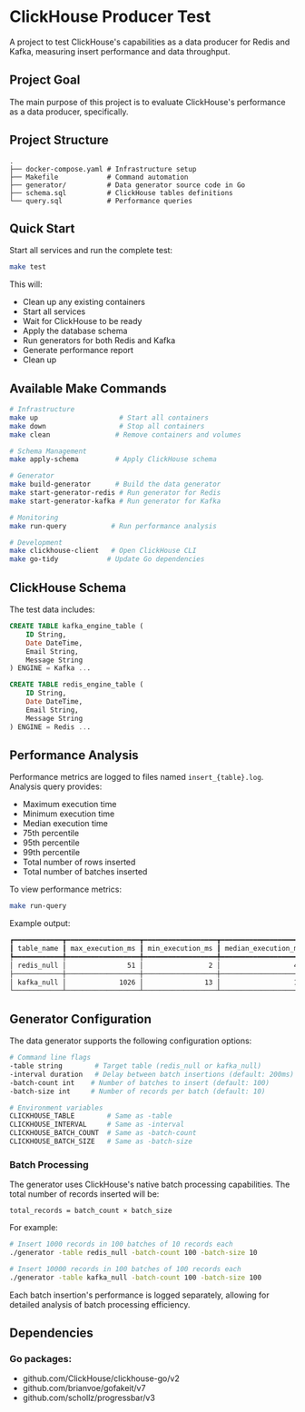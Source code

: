 # ClickHouse Producer Test

A project to test ClickHouse's capabilities as a data producer for Redis and Kafka, measuring insert performance and data throughput.

## Project Goal

The main purpose of this project is to evaluate ClickHouse's performance as a data producer, specifically.

## Project Structure

```
.
├── docker-compose.yaml # Infrastructure setup
├── Makefile            # Command automation
├── generator/          # Data generator source code in Go
├── schema.sql          # ClickHouse tables definitions
└── query.sql           # Performance queries
```

## Quick Start

Start all services and run the complete test:
```bash
make test
```

This will:
- Clean up any existing containers
- Start all services
- Wait for ClickHouse to be ready
- Apply the database schema
- Run generators for both Redis and Kafka
- Generate performance report
- Clean up

## Available Make Commands

```bash
# Infrastructure
make up                    # Start all containers
make down                  # Stop all containers
make clean                # Remove containers and volumes

# Schema Management
make apply-schema         # Apply ClickHouse schema

# Generator
make build-generator      # Build the data generator
make start-generator-redis # Run generator for Redis
make start-generator-kafka # Run generator for Kafka

# Monitoring
make run-query           # Run performance analysis

# Development
make clickhouse-client   # Open ClickHouse CLI
make go-tidy            # Update Go dependencies
```

## ClickHouse Schema

The test data includes:
```sql
CREATE TABLE kafka_engine_table (
    ID String,
    Date DateTime,
    Email String,
    Message String
) ENGINE = Kafka ...

CREATE TABLE redis_engine_table (
    ID String,
    Date DateTime,
    Email String,
    Message String
) ENGINE = Redis ...
```

## Performance Analysis

Performance metrics are logged to files named `insert_{table}.log`. Analysis query provides:
- Maximum execution time
- Minimum execution time
- Median execution time
- 75th percentile
- 95th percentile
- 99th percentile
- Total number of rows inserted
- Total number of batches inserted

To view performance metrics:
```bash
make run-query
```

Example output:
```bash
┏━━━━━━━━━━━━┳━━━━━━━━━━━━━━━━━━┳━━━━━━━━━━━━━━━━━━┳━━━━━━━━━━━━━━━━━━━━━┳━━━━━━━━━━━━━━━━━━┳━━━━━━━━━━━━━━━━━━┳━━━━━━━━━━━━━━━━━━┳━━━━━━━━━━━━┳━━━━━━━━━━━━━━━┓
┃ table_name ┃ max_execution_ms ┃ min_execution_ms ┃ median_execution_ms ┃ p75_execution_ms ┃ p95_execution_ms ┃ p99_execution_ms ┃ total_rows ┃ total_inserts ┃
┡━━━━━━━━━━━━╇━━━━━━━━━━━━━━━━━━╇━━━━━━━━━━━━━━━━━━╇━━━━━━━━━━━━━━━━━━━━━╇━━━━━━━━━━━━━━━━━━╇━━━━━━━━━━━━━━━━━━╇━━━━━━━━━━━━━━━━━━╇━━━━━━━━━━━━╇━━━━━━━━━━━━━━━┩
│ redis_null │               51 │                2 │                  43 │               44 │               45 │            45.01 │       7000 │          1000 │
├────────────┼──────────────────┼──────────────────┼─────────────────────┼──────────────────┼──────────────────┼──────────────────┼────────────┼───────────────┤
│ kafka_null │             1026 │               13 │                  14 │             1005 │             1006 │             1015 │       7000 │          1000 │
└────────────┴──────────────────┴──────────────────┴─────────────────────┴──────────────────┴──────────────────┴──────────────────┴────────────┴───────────────┘
```

## Generator Configuration

The data generator supports the following configuration options:

```bash
# Command line flags
-table string        # Target table (redis_null or kafka_null)
-interval duration   # Delay between batch insertions (default: 200ms)
-batch-count int    # Number of batches to insert (default: 100)
-batch-size int     # Number of records per batch (default: 10)

# Environment variables
CLICKHOUSE_TABLE        # Same as -table
CLICKHOUSE_INTERVAL     # Same as -interval
CLICKHOUSE_BATCH_COUNT  # Same as -batch-count
CLICKHOUSE_BATCH_SIZE   # Same as -batch-size
```

### Batch Processing
The generator uses ClickHouse's native batch processing capabilities. The total number of records inserted will be:
```
total_records = batch_count × batch_size
```

For example:
```bash
# Insert 1000 records in 100 batches of 10 records each
./generator -table redis_null -batch-count 100 -batch-size 10

# Insert 10000 records in 100 batches of 100 records each
./generator -table kafka_null -batch-count 100 -batch-size 100
```

Each batch insertion's performance is logged separately, allowing for detailed analysis of batch processing efficiency.

## Dependencies
### Go packages:
- github.com/ClickHouse/clickhouse-go/v2
- github.com/brianvoe/gofakeit/v7
- github.com/schollz/progressbar/v3
